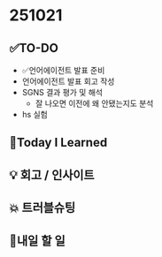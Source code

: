 # 251021
## ✅TO-DO
- ✅언어에이전트 발표 준비
- 언어에이전트 발표 회고 작성 
- SGNS 결과 평가 및 해석
    - 잘 나오면 이전에 왜 안됐는지도 분석 
- hs 실험 

## 📌Today I Learned

## 💡 회고 / 인사이트

## 💥 트러블슈팅

## 🍩내일 할 일 